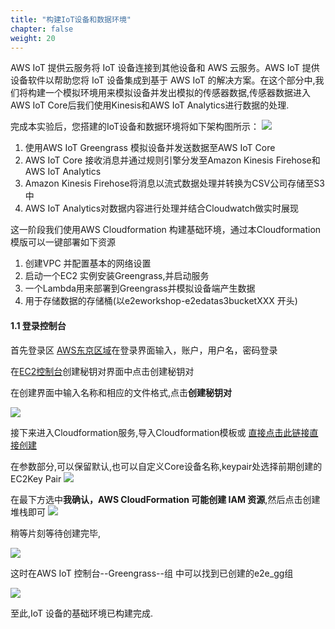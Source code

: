 ```yaml
---
title: "构建IoT设备和数据环境"
chapter: false
weight: 20
---
```

AWS IoT 提供云服务将 IoT 设备连接到其他设备和 AWS 云服务。AWS IoT 提供设备软件以帮助您将 IoT 设备集成到基于 AWS IoT 的解决方案。在这个部分中,我们将构建一个模拟环境用来模拟设备并发出模拟的传感器数据,传感器数据进入AWS IoT Core后我们使用Kinesis和AWS IoT Analytics进行数据的处理.

完成本实验后，您搭建的IoT设备和数据环境将如下架构图所示：
![](/images/IoT/Arc.png)

1. 使用AWS IoT Greengrass 模拟设备并发送数据至AWS IoT Core
2. AWS IoT Core 接收消息并通过规则引擎分发至Amazon Kinesis Firehose和AWS IoT Analytics
3. Amazon Kinesis Firehose将消息以流式数据处理并转换为CSV公司存储至S3中
4. AWS IoT Analytics对数据内容进行处理并结合Cloudwatch做实时展现


这一阶段我们使用AWS Cloudformation 构建基础环境，通过本Cloudformation模版可以一键部署如下资源
1. 创建VPC 并配置基本的网络设置
2. 启动一个EC2 实例安装Greengrass,并启动服务
3. 一个Lambda用来部署到Greengrass并模拟设备端产生数据
4. 用于存储数据的存储桶(以e2eworkshop-e2edatas3bucketXXX 开头)


#### 1.1 登录控制台
首先登录区 [AWS东京区域](https://ap-northeast-1.console.aws.amazon.com/console/home?region=ap-northeast-1)在登录界面输入，账户，用户名，密码登录

在[EC2控制台](https://ap-northeast-1.console.aws.amazon.com/ec2/v2/home?region=ap-northeast-1#KeyPairs:)创建秘钥对界面中点击创建秘钥对

在创建界面中输入名称和相应的文件格式,点击**创建秘钥对**

![](/images/IoT/createkeypair.png)


接下来进入Cloudformation服务,导入Cloudformation模板或
[直接点击此链接直接创建](https://ap-northeast-1.console.aws.amazon.com/cloudformation/home?region=ap-northeast-1#/stacks/quickcreate?templateURL=https://pdm-workshop-jp.s3-ap-northeast-1.amazonaws.com/cfn/e2eworkshop1.yml&stackName=e2eWorkshop)


在参数部分,可以保留默认,也可以自定义Core设备名称,keypair处选择前期创建的EC2Key Pair
![](/images/IoT/createstack1.png)

在最下方选中**我确认，AWS CloudFormation 可能创建 IAM 资源**,然后点击创建堆栈即可
![](/images/IoT/creatstack.png)

稍等片刻等待创建完毕,

![](/images/IoT/createstack2.png)


这时在AWS IoT 控制台--Greengrass--组 中可以找到已创建的e2e_gg组

![](/images/IoT/greengrassgroup.png)

至此,IoT 设备的基础环境已构建完成.

